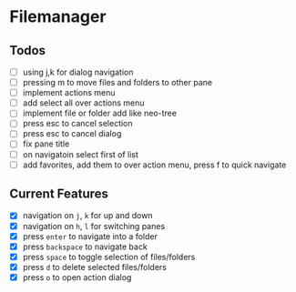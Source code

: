 # Filemanager

## Todos
- [ ] using j,k for dialog navigation
- [ ] pressing m to move files and folders to other pane
- [ ] implement actions menu
- [ ] add select all over actions menu
- [ ] implement file or folder add like neo-tree
- [ ] press esc to cancel selection
- [ ] press esc to cancel dialog
- [ ] fix pane title
- [ ] on navigatoin select first of list
- [ ] add favorites, add them to over action menu, press f to quick navigate

## Current Features
- [x] navigation on `j`, `k` for up and down
- [x] navigation on `h`, `l` for switching panes
- [x] press `enter` to navigate into a folder
- [x] press `backspace` to navigate back
- [x] press `space` to toggle selection of files/folders
- [x] press `d` to delete selected files/folders
- [x] press `o` to open action dialog

